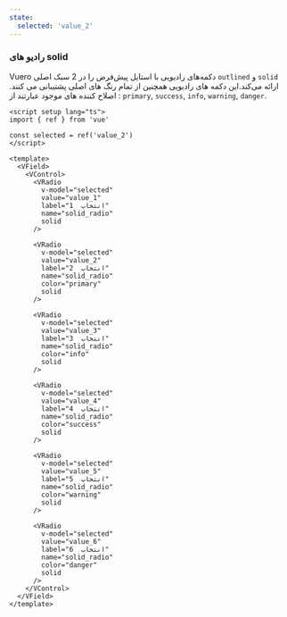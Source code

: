 ```yaml
---
state:
  selected: 'value_2'
---
```


### رادیو های solid

Vuero دکمه‌های رادیویی با استایل پیش‌فرض را در 2 سبک اصلی `outlined` و `solid` ارائه می‌کند.این دکمه های رادیویی همچنین از تمام رنگ های اصلی پشتیبانی می کنند.
اصلاح کننده های موجود عبارتند از : `primary`, `success`, `info`,
`warning`, `danger`.

<!--code-->

```vue
<script setup lang="ts">
import { ref } from 'vue'

const selected = ref('value_2')
</script>

<template>
  <VField>
    <VControl>
      <VRadio
        v-model="selected"
        value="value_1"
        label="انتخاب  1"
        name="solid_radio"
        solid
      />

      <VRadio
        v-model="selected"
        value="value_2"
        label="انتخاب  2"
        name="solid_radio"
        color="primary"
        solid
      />

      <VRadio
        v-model="selected"
        value="value_3"
        label="انتخاب  3"
        name="solid_radio"
        color="info"
        solid
      />

      <VRadio
        v-model="selected"
        value="value_4"
        label="انتخاب  4"
        name="solid_radio"
        color="success"
        solid
      />

      <VRadio
        v-model="selected"
        value="value_5"
        label="انتخاب  5"
        name="solid_radio"
        color="warning"
        solid
      />

      <VRadio
        v-model="selected"
        value="value_6"
        label="انتخاب  6"
        name="solid_radio"
        color="danger"
        solid
      />
    </VControl>
  </VField>
</template>
```

<!--/code-->

<!--example-->

<VField>
  <VControl>
    <VRadio
      v-model="frontmatter.state.selected"
      value="value_1"
      label="انتخاب  1"
      name="solid_radio"
      solid
    />
    <VRadio
      v-model="frontmatter.state.selected"
      value="value_2"
      label="انتخاب  2"
      name="solid_radio"
      color="primary"
      solid
    />
    <VRadio
      v-model="frontmatter.state.selected"
      value="value_3"
      label="انتخاب  3"
      name="solid_radio"
      color="info"
      solid
    />
    <VRadio
      v-model="frontmatter.state.selected"
      value="value_4"
      label="انتخاب  4"
      name="solid_radio"
      color="success"
      solid
    />
    <VRadio
      v-model="frontmatter.state.selected"
      value="value_5"
      label="انتخاب  5"
      name="solid_radio"
      color="warning"
      solid
    />
    <VRadio
      v-model="frontmatter.state.selected"
      value="value_6"
      label="انتخاب  6"
      name="solid_radio"
      color="danger"
      solid
    />
  </VControl>
</VField>

<!--/example-->

